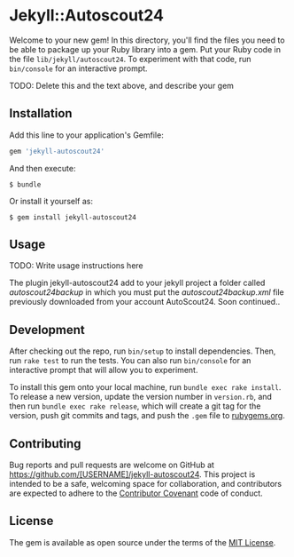 # Jekyll::Autoscout24

Welcome to your new gem! In this directory, you'll find the files you need to be able to package up your Ruby library into a gem. Put your Ruby code in the file `lib/jekyll/autoscout24`. To experiment with that code, run `bin/console` for an interactive prompt.

TODO: Delete this and the text above, and describe your gem

## Installation

Add this line to your application's Gemfile:

```ruby
gem 'jekyll-autoscout24'
```

And then execute:

    $ bundle

Or install it yourself as:

    $ gem install jekyll-autoscout24

## Usage

TODO: Write usage instructions here

The plugin jekyll-autoscout24 add to your jekyll project a folder called *autoscout24backup* in which you must put the *autoscout24backup.xml* file previously downloaded from your account AutoScout24.
Soon continued..

## Development

After checking out the repo, run `bin/setup` to install dependencies. Then, run `rake test` to run the tests. You can also run `bin/console` for an interactive prompt that will allow you to experiment.

To install this gem onto your local machine, run `bundle exec rake install`. To release a new version, update the version number in `version.rb`, and then run `bundle exec rake release`, which will create a git tag for the version, push git commits and tags, and push the `.gem` file to [rubygems.org](https://rubygems.org).

## Contributing

Bug reports and pull requests are welcome on GitHub at https://github.com/[USERNAME]/jekyll-autoscout24. This project is intended to be a safe, welcoming space for collaboration, and contributors are expected to adhere to the [Contributor Covenant](http://contributor-covenant.org) code of conduct.


## License

The gem is available as open source under the terms of the [MIT License](http://opensource.org/licenses/MIT).

